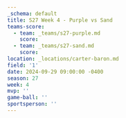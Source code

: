 ```yaml
---
_schema: default
title: S27 Week 4 - Purple vs Sand
teams-score:
  - team: _teams/s27-purple.md
    score:
  - team: _teams/s27-sand.md
    score:
location: _locations/carter-baron.md
field: '1'
date: 2024-09-29 09:00:00 -0400
season: 27
week: 4
mvp: ''
game-ball: ''
sportsperson: ''
---
```

